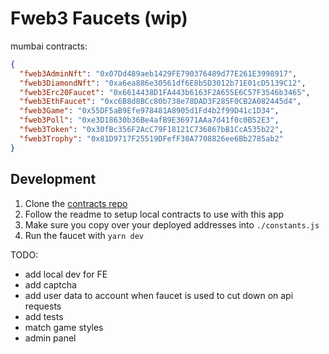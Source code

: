 # Fweb3 Faucets (wip)

mumbai contracts:
```json
{
  "fweb3AdminNft": "0x07Dd489aeb1429FE790376489d77E261E3998917",
  "fweb3DiamondNft": "0xa6ea886e30561df6E8b5D3012b71E01cD5139C12",
  "fweb3Erc20Faucet": "0x6614438D1FA443b6163F2A655E6C57F3546b3465",
  "fweb3EthFaucet": "0xc6B8d8BCc80b738e78DAD3F285F0CB2A082445d4",
  "fweb3Game": "0x55DF5aB9Efe978481A8905d1Fd4b2f99D41c1D34",
  "fweb3Poll": "0xe3D18630b36Be4afB9E36971AAa7d41f0c0B52E3",
  "fweb3Token": "0x30fBc356F2AcC79F18121C736867bB1CcA535b22",
  "fweb3Trophy": "0x81D9717F25519DFefF30A7708826ee6Bb2785ab2"
}
```

## Development

1. Clone the [contracts repo](https://github.com/fweb3/contracts)
2. Follow the readme to setup local contracts to use with this app
3. Make sure you copy over your deployed addresses into `./constants.js`
4. Run the faucet with `yarn dev`


TODO:
- add local dev for FE
- add captcha
- add user data to account when faucet is used to cut down on api requests
- add tests
- match game styles
- admin panel
